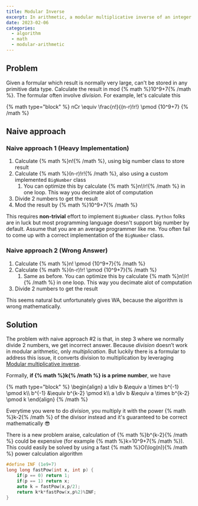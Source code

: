 ```yaml
---
title: Modular Inverse
excerpt: In arithmetic, a modular multiplicative inverse of an integer a is an integer x such that the product a*x = 1 with respect to the modulus m
date: 2023-02-06
categories:
  - algorithm
  - math
  - modular-arithmetic
---
```


## Problem

Given a formular which result is normally very large, can't be stored in any primitive data type. Calculate the result in mod {% math %}10^9+7{% /math %}. The formular often involve _division_.
For example, let's calculate this

{% math type="block" %}
nCr \equiv \frac{n!}{(n-r)!r!} \pmod {10^9+7}
{% /math %}

## Naive approach

### Naive approach 1 (Heavy Implementation)

1. Calculate {% math %}n!{% /math %}, using big number class to store result
2. Calculate {% math %}(n-r)!r!{% /math %}, also using a custom implemented `BigNumber` class
   1. You can optimize this by calculate {% math %}n!/r!{% /math %} in one loop. This way you decimate alot of computation
3. Divide 2 numbers to get the result
4. Mod the result by {% math %}10^9+7{% /math %}

This requires **non-trivial** effort to implement `BigNumber` class.
`Python` folks are in luck but most programming language doesn't support big number by default.
Assume that you are an average programmer like me. You often fail to come up with a correct implementation of the `BigNumber` class.

### Naive approach 2 (Wrong Answer)

1. Calculate {% math %}n! \pmod {10^9+7}{% /math %}
2. Calculate {% math %}(n-r)!r! \pmod {10^9+7}{% /math %}
   1. Same as before. You can optimize this by calculate {% math %}n!/r!{% /math %} in one loop. This way you decimate alot of computation
3. Divide 2 numbers to get the result

This seems natural but unfortunately gives WA, because the algorithm is wrong mathematically.

## Solution

The problem with naive approach #2 is that, in step 3 where we normally divide 2 numbers, we get incorrect answer.
Because _division_ doesn’t work in modular arithmetic, only _multiplication_.
But luckily there is a formular to address this issue,
it converts division to multiplication by leveraging [Modular multiplicative inverse](https://en.wikipedia.org/wiki/Modular_multiplicative_inverse).

Formally, **if {% math %}k{% /math %} is a prime number**, we have

{% math type="block" %}
\begin{align}
a \div b &\equiv a \times b^{-1} \pmod k\\\\
b^{-1} &\equiv b^{k-2} \pmod k\\\\
a \div b &\equiv a \times b^{k-2} \pmod k
\end{align}
{% /math %}

Everytime you were to do _division_, you multiply it with the power {% math %}k-2{% /math %} of the divisor instead and it's guaranteed to be correct mathematically 😎

There is a new problem araise, calculation of {% math %}b^{k-2}{% /math %} could be expensive (for example {% math %}k=10^9+7{% /math %}). This could easily be solved by using a fast {% math %}O(\log(n)){% /math %} power calculation algorithm

```cpp
#define INF (1e9+7)
long long fastPow(int x, int p) {
	if(p == 0) return 1;
	if(p == 1) return x;
	auto k = fastPow(x,p/2);
	return k*k*fastPow(x,p%2)%INF;
}
```
